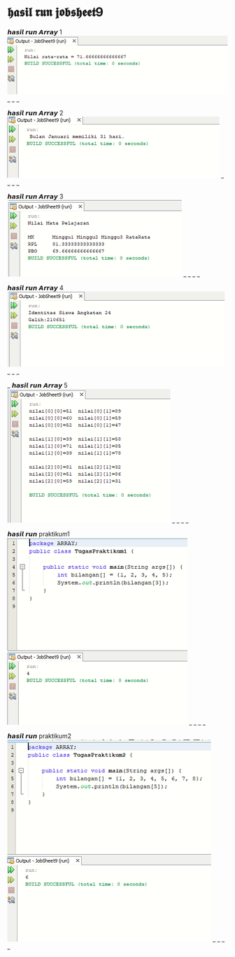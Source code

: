 # 𝖍𝖆𝖘𝖎𝖑 𝖗𝖚𝖓 𝖏𝖔𝖇𝖘𝖍𝖊𝖊𝖙9






𝙝𝙖𝙨𝙞𝙡 𝙧𝙪𝙣 𝘼𝙧𝙧𝙖𝙮 1
![Alt Text](https://github.com/rendiwibawa/Jobsheet-9-Array/blob/master/Array1.PNG)
_
_
_


𝙝𝙖𝙨𝙞𝙡 𝙧𝙪𝙣 𝘼𝙧𝙧𝙖𝙮 2
![Alt Text](https://github.com/rendiwibawa/Jobsheet-9-Array/blob/master/Array2.PNG)
_
_
_
_



𝙝𝙖𝙨𝙞𝙡 𝙧𝙪𝙣 𝘼𝙧𝙧𝙖𝙮 3
![Alt Text](https://github.com/rendiwibawa/Jobsheet-9-Array/blob/master/Array3.PNG)
_
_
_
_



𝙝𝙖𝙨𝙞𝙡 𝙧𝙪𝙣 𝘼𝙧𝙧𝙖𝙮 4
![Alt Text](https://github.com/rendiwibawa/Jobsheet-9-Array/blob/master/Array4.PNG)
_
_
_



_
𝙝𝙖𝙨𝙞𝙡 𝙧𝙪𝙣 𝘼𝙧𝙧𝙖𝙮 5
![Alt Text](https://github.com/rendiwibawa/Jobsheet-9-Array/blob/master/Array5.PNG)
_
_
_
_



𝙝𝙖𝙨𝙞𝙡 𝙧𝙪𝙣 praktikum1
![Alt Text](https://github.com/rendiwibawa/Jobsheet-9-Array/blob/master/praktikum1.PNG)
_
_
_
_




𝙝𝙖𝙨𝙞𝙡 𝙧𝙪𝙣 praktikum2
![Alt Text](https://github.com/rendiwibawa/Jobsheet-9-Array/blob/master/praktikum2.PNG)
_
_
_
_
